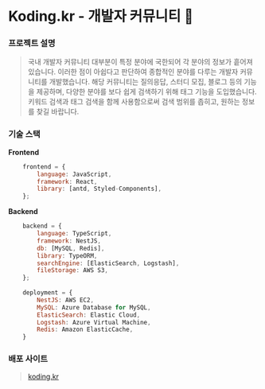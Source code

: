 # Koding.kr - 개발자 커뮤니티 🐶

### 프로젝트 설명

> 국내 개발자 커뮤니티 대부분이 특정 분야에 국한되어 각 분야의 정보가 흩어져있습니다. 
> 이러한 점이 아쉽다고 판단하여 종합적인 분야를 다루는 개발자 커뮤니티를 개발했습니다. 
> 해당 커뮤니티는 질의응답, 스터디 모집, 블로그 등의 기능을 제공하며, 다양한 분야를
> 보다 쉽게 검색하기 위해 태그 기능을 도입했습니다. 키워드 검색과 태그 검색을 함께
> 사용함으로써 검색 범위를 좁히고, 원하는 정보를 찾길 바랍니다.

### 기술 스택

**Frontend** <br/>

```js
    frontend = {
        language: JavaScript,
        framework: React,
        library: [antd, Styled-Components],
    };
```

**Backend** <br/>

```js
    backend = {
        language: TypeScript,
        framework: NestJS,
        db: [MySQL, Redis],
        library: TypeORM, 
        searchEngine: [ElasticSearch, Logstash],
        fileStorage: AWS S3,
    };
    
    deployment = {
        NestJS: AWS EC2,
        MySQL: Azure Database for MySQL,
        ElasticSearch: Elastic Cloud,
        Logstash: Azure Virtual Machine,
        Redis: Amazon ElasticCache,
    }
```

### 배포 사이트

> [koding.kr]()
